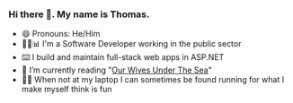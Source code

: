 ### Hi there 👋. My name is Thomas.

- 😄 Pronouns: He/Him
- 👩‍💻📊 I'm a Software Developer working in the public sector
- ⌨️ I build and maintain full-stack web apps in ASP.NET
- 📖 I’m currently reading "[Our Wives Under The Sea](https://www.goodreads.com/book/show/58659343-our-wives-under-the-sea)"
- 🏃‍♂️ When not at my laptop I can sometimes be found running for what I make myself think is fun
